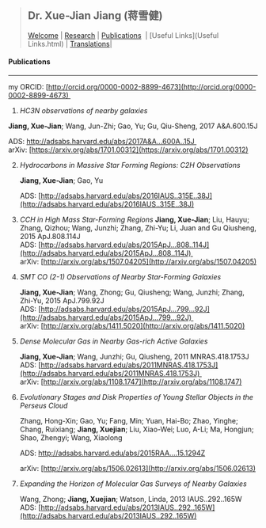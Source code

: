 >## Dr. Xue-Jian Jiang (蒋雪健)
> [Welcome](index.html) | [Research](research.html) | [Publications](publications.html)  | [Useful Links](Useful Links.html) | [Translations](Translations.html)|

#### Publications
-----

  my ORCID: [http://orcid.org/0000-0002-8899-4673](http://orcid.org/0000-0002-8899-4673) 

1. *HC3N observations of nearby galaxies*

  **Jiang, Xue-Jian**; Wang, Jun-Zhi; Gao, Yu; Gu, Qiu-Sheng, 2017 A&A.600.15J

   ADS: http://adsabs.harvard.edu/abs/2017A&A...600A..15J 
   arXiv: [https://arxiv.org/abs/1701.00312](https://arxiv.org/abs/1701.00312)

2. *Hydrocarbons in Massive Star Forming Regions: C2H Observations* 

   **Jiang, Xue-Jian**; Gao, Yu 

   ADS: [http://adsabs.harvard.edu/abs/2016IAUS..315E..38J](http://adsabs.harvard.edu/abs/2016IAUS..315E..38J)

3. *CCH in High Mass Star-Forming Regions*
   **Jiang, Xue-Jian**; Liu, Hauyu; Zhang, Qizhou; Wang, Junzhi; Zhang, Zhi-Yu; Li, Juan and Gu Qiusheng, 2015 ApJ.808.114J 
   ADS: [http://adsabs.harvard.edu/abs/2015ApJ...808..114J](http://adsabs.harvard.edu/abs/2015ApJ...808..114J) 
   arXiv: [http://arxiv.org/abs/1507.04205](http://arxiv.org/abs/1507.04205)

4. *SMT CO (2-1) Observations of Nearby Star-Forming Galaxies* 

   **Jiang, Xue-Jian**; Wang, Zhong; Gu, Qiusheng; Wang, Junzhi; Zhang, Zhi-Yu, 2015 ApJ.799.92J 
   ADS: [http://adsabs.harvard.edu/abs/2015ApJ...799...92J](http://adsabs.harvard.edu/abs/2015ApJ...799...92J) 
   arXiv: [http://arxiv.org/abs/1411.5020](http://arxiv.org/abs/1411.5020)

5. *Dense Molecular Gas in Nearby Gas-rich Active Galaxies*

   **Jiang, Xue-Jian**; Wang, Junzhi; Gu, Qiusheng, 2011 MNRAS.418.1753J 
   ADS: [http://adsabs.harvard.edu/abs/2011MNRAS.418.1753J](http://adsabs.harvard.edu/abs/2011MNRAS.418.1753J) 
   arXiv: [http://arxiv.org/abs/1108.1747](http://arxiv.org/abs/1108.1747)

6. *Evolutionary Stages and Disk Properties of Young Stellar Objects in the Perseus Cloud* 

   Zhang, Hong-Xin; Gao, Yu; Fang, Min; Yuan, Hai-Bo; Zhao, Yinghe; Chang, Ruixiang; **Jiang, Xuejian**; Liu, Xiao-Wei; Luo, A-Li; Ma, Hongjun; Shao, Zhengyi; Wang, Xiaolong 

   ADS: http://adsabs.harvard.edu/abs/2015RAA....15.1294Z

   arXiv: [http://arxiv.org/abs/1506.02613](http://arxiv.org/abs/1506.02613)

7. *Expanding the Horizon of Molecular Gas Surveys of Nearby Galaxies* 

   Wang, Zhong; **Jiang, Xuejian**; Watson, Linda, 2013 IAUS..292..165W 
   ADS: [http://adsabs.harvard.edu/abs/2013IAUS..292..165W](http://adsabs.harvard.edu/abs/2013IAUS..292..165W)
